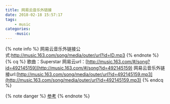 ```yaml
---
title: 网易云音乐外链接
date: 2018-02-18 15:57:17
tags:
	- music
categories:
	-music:
---
```

{% note info %}
网易云音乐外链接公式:http://music.163.com/song/media/outer/url?id=ID.mp3
{% endnote %}
{% cq %}
歌曲：Superstar
网易云url：[http://music.163.com/#/song?id=492145159](http://music.163.com/#/song?id=492145159)
网易云音乐外链接url:[http://music.163.com/song/media/outer/url?id=492145159.mp3](http://music.163.com/song/media/outer/url?id=492145159.mp3)
{% endcq %}

{% note danger %}
[参考](https://www.cnblogs.com/MirageFox/p/7995929.html)
{% endnote %}